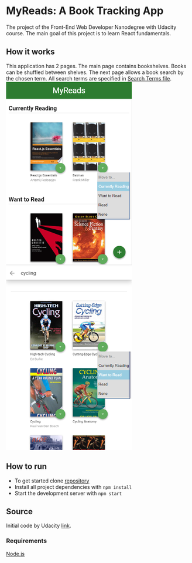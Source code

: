 # MyReads: A Book Tracking App
The project of the Front-End Web Developer Nanodegree with Udacity course. The main goal of this project is to learn React fundamentals.
## How it works
This application has 2 pages. The main page contains bookshelves. Books can be shuffled between shelves. The next page allows a book search by the chosen term.
All search terms are specified in [Search Terms file](https://github.com/pressR2/MyReads/blob/master/SEARCH_TERMS.md).
![my screenshots](src/icons/Untitled9.PNG "app screenshot")   ![my screenshots](src/icons/Untitled13.PNG "app screenshot")
## How to run
* To get started clone [repository](https://github.com/pressR2/MyReads.git)
* Install all project dependencies with `npm install`
* Start the development server with `npm start`
## Source
Initial code by Udacity [link](https://github.com/udacity/reactnd-project-myreads-starter).
### Requirements
[Node.js](https://nodejs.org)